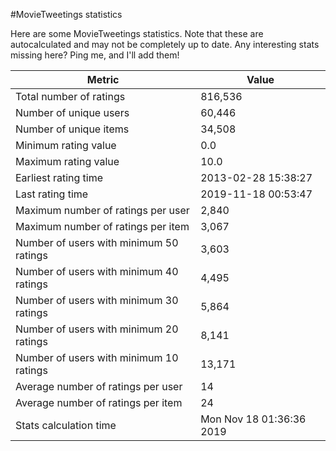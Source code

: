#MovieTweetings statistics

Here are some MovieTweetings statistics. Note that these are autocalculated and may not be completely up to date. Any interesting stats missing here? Ping me, and I'll add them!

Metric | Value
--- | ---
Total number of ratings                 | 816,536
Number of unique users                  | 60,446
Number of unique items                  | 34,508
Minimum rating value                    | 0.0
Maximum rating value                    | 10.0
Earliest rating time                    | 2013-02-28 15:38:27
Last rating time                        | 2019-11-18 00:53:47
Maximum number of ratings per user      | 2,840
Maximum number of ratings per item      | 3,067
Number of users with minimum 50 ratings | 3,603
Number of users with minimum 40 ratings | 4,495
Number of users with minimum 30 ratings | 5,864
Number of users with minimum 20 ratings | 8,141
Number of users with minimum 10 ratings | 13,171
Average number of ratings per user      | 14
Average number of ratings per item      | 24
Stats calculation time                  | Mon Nov 18 01:36:36 2019

